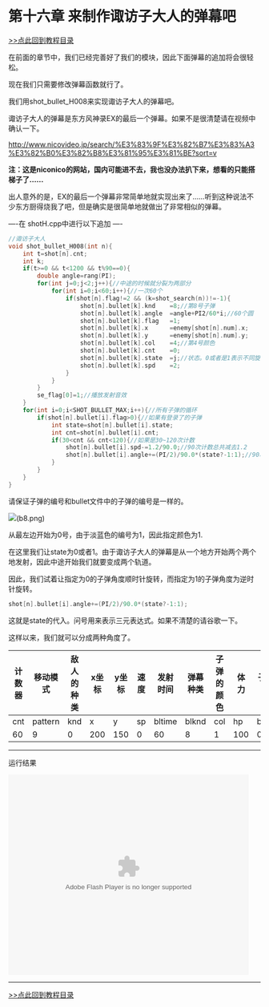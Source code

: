# 第十六章 来制作诹访子大人的弹幕吧

[>>点此回到教程目录](pro_doc.md)

在前面的章节中，我们已经完善好了我们的模块，因此下面弹幕的追加将会很轻松。

现在我们只需要修改弹幕函数就行了。

我们用shot_bullet_H008来实现诹访子大人的弹幕吧。

诹访子大人的弹幕是东方风神录EX的最后一个弹幕。如果不是很清楚请在视频中确认一下。

http://www.nicovideo.jp/search/%E3%83%9F%E3%82%B7%E3%83%A3%E3%82%B0%E3%82%B8%E3%81%95%E3%81%BE?sort=v

**注：这是niconico的网站，国内可能进不去，我也没办法扒下来，想看的只能搭梯子了……**

出人意外的是，EX的最后一个弹幕非常简单地就实现出来了……听到这种说法不少东方厨得烧我了吧，但是确实是很简单地就做出了非常相似的弹幕。

—-在 shotH.cpp中进行以下追加 —-
```cpp
//诹访子大人
void shot_bullet_H008(int n){
    int t=shot[n].cnt;
    int k;
    if(t>=0 && t<1200 && t%90==0){
        double angle=rang(PI);
        for(int j=0;j<2;j++){//中途的时候就分裂为两部分
            for(int i=0;i<60;i++){//一次60个
                if(shot[n].flag!=2 && (k=shot_search(n))!=-1){
                    shot[n].bullet[k].knd    =8;//第8号子弹
                    shot[n].bullet[k].angle  =angle+PI2/60*i;//60个圆
                    shot[n].bullet[k].flag   =1;
                    shot[n].bullet[k].x      =enemy[shot[n].num].x;
                    shot[n].bullet[k].y      =enemy[shot[n].num].y;
                    shot[n].bullet[k].col    =4;//第4号颜色
                    shot[n].bullet[k].cnt    =0;
                    shot[n].bullet[k].state  =j;//状态。0或者是1表示不同旋转。
                    shot[n].bullet[k].spd    =2;
                }
            }
        }
        se_flag[0]=1;//播放发射音效
    }
    for(int i=0;i<SHOT_BULLET_MAX;i++){//所有子弹的循环
        if(shot[n].bullet[i].flag>0){//如果有登录了的子弹
            int state=shot[n].bullet[i].state;
            int cnt=shot[n].bullet[i].cnt;
            if(30<cnt && cnt<120){//如果是30~120次计数
                shot[n].bullet[i].spd-=1.2/90.0;//90次计数总共减去1.2
                shot[n].bullet[i].angle+=(PI/2)/90.0*(state?-1:1);//90次计数总共倾斜90°
            }
        }
    }
}
```
请保证子弹的编号和bullet文件中的子弹的编号是一样的。

 ![](http://dixq.net/rp/img/dat/img/bullet/b8.png)(b8.png)

从最左边开始为0号，由于淡蓝色的编号为1，因此指定颜色为1.

在这里我们让state为0或者1。由于诹访子大人的弹幕是从一个地方开始两个两个地发射，因此中途开始我们就要变成两个轨道。

因此，我们试着让指定为0的子弹角度顺时针旋转，而指定为1的子弹角度为逆时针旋转。
```cpp
shot[n].bullet[i].angle+=(PI/2)/90.0*(state?-1:1);
```
这就是state的代入。问号用来表示三元表达式。如果不清楚的请谷歌一下。

这样以来，我们就可以分成两种角度了。

|计数器|移动模式|敌人的种类|x坐标|y坐标|速度|发射时间|弹幕种类|子弹的颜色|体力|子弹的种类|待机时间|物品1|2|3|4|5|6|
|--|--|--|--|--|--|--|--|--|--|--|--|--|--|--|--|--|--|
|cnt|pattern|knd|x|y|sp|bltime|blknd|col|hp|blknd2|wait|item_n||||||
|60|9|0|200|150|0|60|8|1|100|0|1200|0|-1|-1|-1|-1|-1|

---

运行结果

<embed src="http://player.youku.com/player.php/sid/XODQ1MDI4MzQw/v.swf" allowFullScreen="true" quality="high" width="480" height="400" align="middle" allowScriptAccess="always" type="application/x-shockwave-flash"></embed>

---

[>>点此回到教程目录](pro_doc.md)